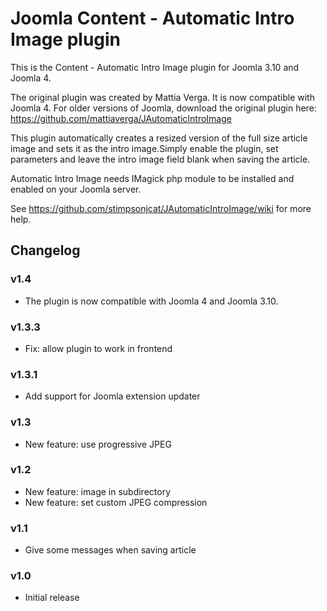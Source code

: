 # Joomla Content - Automatic Intro Image plugin
This is the Content - Automatic Intro Image plugin for Joomla 3.10 and Joomla 4.

The original plugin was created by Mattia Verga. It is now compatible with Joomla 4. For older versions of Joomla, download the original plugin here: https://github.com/mattiaverga/JAutomaticIntroImage 

This plugin automatically creates a resized version of the full size article image and sets it as the intro image.Simply enable the plugin, set parameters and leave the intro image field blank when saving the article.

Automatic Intro Image needs IMagick php module to be installed and enabled on your Joomla server.

See https://github.com/stimpsonjcat/JAutomaticIntroImage/wiki for more help.

## Changelog
### v1.4
* The plugin is now compatible with Joomla 4 and Joomla 3.10. 

### v1.3.3
* Fix: allow plugin to work in frontend

### v1.3.1
* Add support for Joomla extension updater

### v1.3
* New feature: use progressive JPEG

### v1.2
* New feature: image in subdirectory
* New feature: set custom JPEG compression

### v1.1
* Give some messages when saving article

### v1.0
* Initial release
